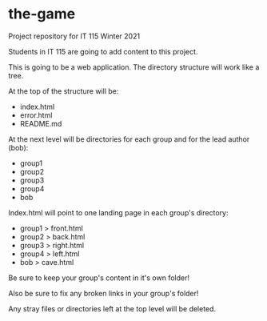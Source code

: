 # the-game
Project repository for IT 115 Winter 2021

Students in IT 115 are going to add content to this project. 

This is going to be a web application. The directory structure will work like a tree.

At the top of the structure will be: 
- index.html
- error.html
- README.md

At the next level will be directories for each group and for the lead author (bob):
- group1
- group2
- group3
- group4
- bob

Index.html will point to one landing page in each group's directory:
- group1 > front.html
- group2 > back.html
- group3 > right.html
- group4 > left.html
- bob > cave.html

Be sure to keep your group's content in it's own folder!   

Also be sure to fix any broken links in your group's folder!  

Any stray files or directories left at the top level will be deleted. 
